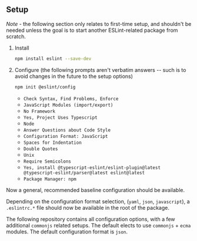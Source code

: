 ## Setup ##

*Note* - the following section only relates to first-time setup, and shouldn't be needed
unless the goal is to start another ESLint-related package from scratch.

1. Install
    ```bash
    npm install eslint --save-dev
    ```
2. Configure (the following prompts aren't verbatim answers -- such is to avoid changes in the future to the setup
   options)
    ```bash
    npm init @eslint/config
    ```
    - `Check Syntax, Find Problems, Enforce`
    - `JavaScript Modules (import/export)`
    - `No Framework`
    - `Yes, Project Uses Typescript`
    - `Node`
    - `Answer Questions about Code Style`
    - `Configuration Format: JavaScript`
    - `Spaces for Indentation`
    - `Double Quotes`
    - `Unix`
    - `Require Semicolons`
    - `Yes, install @typescript-eslint/eslint-plugin@latest @typescript-eslint/parser@latest eslint@latest`
    - `Package Manager: npm`

Now a general, recommended baseline configuration should be available.

Depending on the configuration format selection, (`yaml`, `json`, `javascript`), a `.eslintrc.*` file
should now be available in the root of the package.

The following repository contains all configuration options, with a few additional `commonjs` related
setups. The default elects to use `commonjs` + `ecma` modules. The default configuration format is
`json`.
